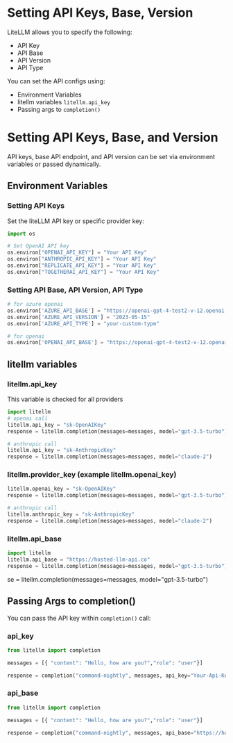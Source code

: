 # Setting API Keys, Base, Version

LiteLLM allows you to specify the following:
* API Key
* API Base
* API Version
* API Type

You can set the API configs using:
* Environment Variables
* litellm variables `litellm.api_key`
* Passing args to `completion()`

# Setting API Keys, Base, and Version 

API keys, base API endpoint, and API version can be set via environment variables or passed dynamically. 

## Environment Variables

### Setting API Keys

Set the liteLLM API key or specific provider key:

```python
import os 

# Set OpenAI API key
os.environ["OPENAI_API_KEY"] = "Your API Key"
os.environ["ANTHROPIC_API_KEY"] = "Your API Key"
os.environ["REPLICATE_API_KEY"] = "Your API Key"
os.environ["TOGETHERAI_API_KEY"] = "Your API Key"
```

### Setting API Base, API Version, API Type

```python
# for azure openai
os.environ['AZURE_API_BASE'] = "https://openai-gpt-4-test2-v-12.openai.azure.com/"
os.environ['AZURE_API_VERSION'] = "2023-05-15"
os.environ['AZURE_API_TYPE'] = "your-custom-type"

# for openai
os.environ['OPENAI_API_BASE'] = "https://openai-gpt-4-test2-v-12.openai.azure.com/"
```

## litellm variables

### litellm.api_key
This variable is checked for all providers

```python
import litellm
# openai call
litellm.api_key = "sk-OpenAIKey"
response = litellm.completion(messages=messages, model="gpt-3.5-turbo")

# anthropic call
litellm.api_key = "sk-AnthropicKey"
response = litellm.completion(messages=messages, model="claude-2")
```

### litellm.provider_key (example litellm.openai_key)

```python
litellm.openai_key = "sk-OpenAIKey"
response = litellm.completion(messages=messages, model="gpt-3.5-turbo")

# anthropic call
litellm.anthropic_key = "sk-AnthropicKey"
response = litellm.completion(messages=messages, model="claude-2")
```

### litellm.api_base

```python
import litellm
litellm.api_base = "https://hosted-llm-api.co"
response = litellm.completion(messages=messages, model="gpt-3.5-turbo")
```
se = litellm.completion(messages=messages, model="gpt-3.5-turbo")

## Passing Args to completion()

You can pass the API key within `completion()` call:

### api_key
```python
from litellm import completion

messages = [{ "content": "Hello, how are you?","role": "user"}]

response = completion("command-nightly", messages, api_key="Your-Api-Key")
```

### api_base

```python
from litellm import completion

messages = [{ "content": "Hello, how are you?","role": "user"}]

response = completion("command-nightly", messages, api_base="https://hosted-llm-api.co")
```

